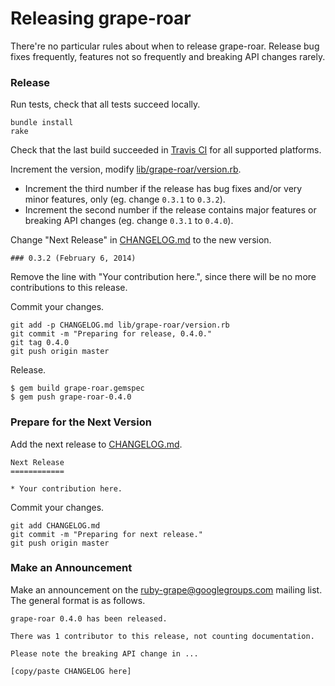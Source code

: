 # Releasing grape-roar

There're no particular rules about when to release grape-roar. Release bug fixes frequently, features not so frequently and breaking API changes rarely.

### Release

Run tests, check that all tests succeed locally.

```
bundle install
rake
```

Check that the last build succeeded in [Travis CI](https://travis-ci.org/ruby-grape/grape-roar) for all supported platforms.

Increment the version, modify [lib/grape-roar/version.rb](lib/grape-roar/version.rb).

*  Increment the third number if the release has bug fixes and/or very minor features, only (eg. change `0.3.1` to `0.3.2`).
*  Increment the second number if the release contains major features or breaking API changes (eg. change `0.3.1` to `0.4.0`).

Change "Next Release" in [CHANGELOG.md](CHANGELOG.md) to the new version.

```
### 0.3.2 (February 6, 2014)
```

Remove the line with "Your contribution here.", since there will be no more contributions to this release.

Commit your changes.

```
git add -p CHANGELOG.md lib/grape-roar/version.rb
git commit -m "Preparing for release, 0.4.0."
git tag 0.4.0
git push origin master
```

Release.

```
$ gem build grape-roar.gemspec
$ gem push grape-roar-0.4.0
```

### Prepare for the Next Version

Add the next release to [CHANGELOG.md](CHANGELOG.md).

```
Next Release
============

* Your contribution here.
```

Commit your changes.

```
git add CHANGELOG.md
git commit -m "Preparing for next release."
git push origin master
```

### Make an Announcement

Make an announcement on the [ruby-grape@googlegroups.com](mailto:ruby-grape@googlegroups.com) mailing list. The general format is as follows.

```
grape-roar 0.4.0 has been released.

There was 1 contributor to this release, not counting documentation.

Please note the breaking API change in ...

[copy/paste CHANGELOG here]

```